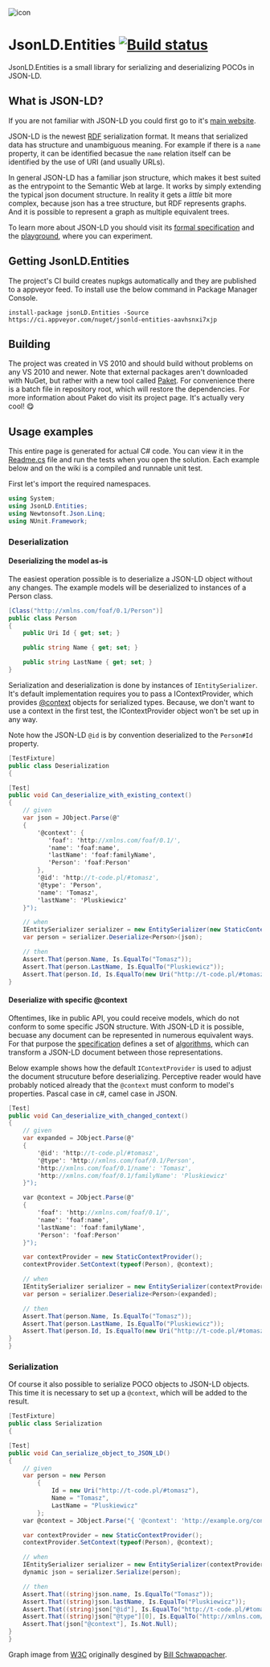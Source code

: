 ![icon](https://raw.githubusercontent.com/wikibus/JsonLD.Entities/master/assets/icon.png)
 
# JsonLD.Entities [![Build status](https://ci.appveyor.com/api/projects/status/u4riv8ftspthkvgh/branch/master?svg=true)](https://ci.appveyor.com/project/tpluscode78631/jsonld-entities/branch/master)
 
JsonLD.Entities is a small library for serializing and deserializing POCOs in JSON-LD.
 
## What is JSON-LD?
 
If you are not familiar with JSON-LD you could first go to it's [main website][jsonld].
 
JSON-LD is the newest [RDF][rdf] serialization format. It means that serialized 
data has structure and unambiguous meaning. For example if there is a `name` property, it can be identified becasue the `name` relation 
itself can be identified by the use of URI (and usually URLs).

In general JSON-LD has a familiar json structure, which makes it best suited as the entrypoint to the Semantic Web at large. It works by 
simply extending the typical json document structure. In reality it gets a _little_ bit more complex, because json has a tree structure,
but RDF represents graphs. And it is possible to represent a graph as multiple equivalent trees.

To learn more about JSON-LD you should visit its [formal specification][jsonld-spec] and the [playground][playground], where you can 
experiment.

## Getting JsonLD.Entities

The project's CI build creates nupkgs automatically and they are published to a appveyor feed. To install use the below command in
Package Manager Console.

```
install-package jsonLD.Entities -Source https://ci.appveyor.com/nuget/jsonld-entities-aavhsnxi7xjp
```

## Building

The project was created in VS 2010 and should build without problems on any VS 2010 and newer. Note that external packages aren't
downloaded with NuGet, but rather with a new tool called [Paket](http://fsprojects.github.io/Paket/). For convenience there is a batch file
in repository root, which will restore the dependencies. For more information about Paket do visit its project page. It's actually very 
cool! :yum:

## Usage examples

This entire page is generated for actual C# code. You can view it in the [Readme.cs][readme] file and run the tests
when you open the solution. Each example below and on the wiki is a compiled and runnable unit test.

First let's import the required namespaces.
 

``` c#
using System;
using JsonLD.Entities;
using Newtonsoft.Json.Linq;
using NUnit.Framework;
```

### Deserialization

#### Deserializing the model as-is

The easiest operation possible is to deserialize a JSON-LD object without any changes. The example models will be deserialized to 
instances of a Person class.
 

``` c#
[Class("http://xmlns.com/foaf/0.1/Person")]
public class Person
{
    public Uri Id { get; set; }

    public string Name { get; set; }

    public string LastName { get; set; }
}
```

Serialization and deserialization is done by instances of `IEntitySerializer`. It's default implementation requires you to pass a 
IContextProvider, which provides [@context][jsonld-context] objects for serialized types. Because, we don't want to use a context in the
first test, the IContextProvider object won't be set up in any way.

Note how the JSON-LD `@id` is by convention deserialized to the `Person#Id` property.

``` c#
[TestFixture]
public class Deserialization
{

[Test]
public void Can_deserialize_with_existing_context()
{
    // given
    var json = JObject.Parse(@"
    {
        '@context': {
           'foaf': 'http://xmlns.com/foaf/0.1/',
           'name': 'foaf:name',
           'lastName': 'foaf:familyName',
           'Person': 'foaf:Person'
        },
        '@id': 'http://t-code.pl/#tomasz',
        '@type': 'Person',
        'name': 'Tomasz',
        'lastName': 'Pluskiewicz'
    }");

    // when
    IEntitySerializer serializer = new EntitySerializer(new StaticContextProvider());
    var person = serializer.Deserialize<Person>(json);

    // then
    Assert.That(person.Name, Is.EqualTo("Tomasz"));
    Assert.That(person.LastName, Is.EqualTo("Pluskiewicz"));
    Assert.That(person.Id, Is.EqualTo(new Uri("http://t-code.pl/#tomasz")));
}
```

#### Deserialize with specific @context

Oftentimes, like in public API, you could receive models, which do not conform to some specific JSON structure. With JSON-LD it is possible,
becuase any document can be represented in numerous equivalent ways. For that purpose the [specification][jsonld-spec] defines a set of
[algorithms][jsonld-api], which can transform a JSON-LD document between those representations.

Below example shows how the default `IContextProvider` is used to adjust the document strucuture before deserializing. Perceptive reader
would have probably noticed already that the `@context` must conform to model's properties. Pascal case in c#, camel case in JSON.

``` c#
[Test]
public void Can_deserialize_with_changed_context()
{
    // given
    var expanded = JObject.Parse(@"
    {
        '@id': 'http://t-code.pl/#tomasz',
        '@type': 'http://xmlns.com/foaf/0.1/Person',
        'http://xmlns.com/foaf/0.1/name': 'Tomasz',
        'http://xmlns.com/foaf/0.1/familyName': 'Pluskiewicz'
    }");

    var @context = JObject.Parse(@"
    {
        'foaf': 'http://xmlns.com/foaf/0.1/',
        'name': 'foaf:name',
        'lastName': 'foaf:familyName',
        'Person': 'foaf:Person'
    }");

    var contextProvider = new StaticContextProvider();
    contextProvider.SetContext(typeof(Person), @context);

    // when
    IEntitySerializer serializer = new EntitySerializer(contextProvider);
    var person = serializer.Deserialize<Person>(expanded);

    // then
    Assert.That(person.Name, Is.EqualTo("Tomasz"));
    Assert.That(person.LastName, Is.EqualTo("Pluskiewicz"));
    Assert.That(person.Id, Is.EqualTo(new Uri("http://t-code.pl/#tomasz")));
}
}
```

### Serialization

Of course it also possible to serialize POCO objects to JSON-LD objects. This time it is necessary to set up a `@context`, which will be
added to the result.

``` c#
[TestFixture]
public class Serialization
{

[Test]
public void Can_serialize_object_to_JSON_LD()
{
    // given
    var person = new Person
        {
            Id = new Uri("http://t-code.pl/#tomasz"),
            Name = "Tomasz",
            LastName = "Pluskiewicz"
        };
    var @context = JObject.Parse("{ '@context': 'http://example.org/context/Person' }");

    var contextProvider = new StaticContextProvider();
    contextProvider.SetContext(typeof(Person), @context);

    // when
    IEntitySerializer serializer = new EntitySerializer(contextProvider);
    dynamic json = serializer.Serialize(person);

    // then
    Assert.That((string)json.name, Is.EqualTo("Tomasz"));
    Assert.That((string)json.lastName, Is.EqualTo("Pluskiewicz"));
    Assert.That((string)json["@id"], Is.EqualTo("http://t-code.pl/#tomasz"));
    Assert.That((string)json["@type"][0], Is.EqualTo("http://xmlns.com/foaf/0.1/Person"));
    Assert.That(json["@context"], Is.Not.Null);
}
}
```

Graph image from [W3C](http://www.w3.org/RDF/) originally desgined by [Bill Schwappacher](mailto:bill@tracermedia.com).

[playground]: http://json-ld.org/playground/
[jsonld-spec]: http://json-ld.org/spec/latest/json-ld/
[jsonld-api]: http://www.w3.org/TR/json-ld-api/
[jsonld]: http://json-ld.org
[rdf]: http://en.wikipedia.org/wiki/Resource_Description_Framework
[readme]: http://github.com/wikibus/JsonLD.Entities/blob/master/src/JsonLD.Docu/Readme.cs
[jsonld-context]: http://www.w3.org/TR/json-ld/#the-context
